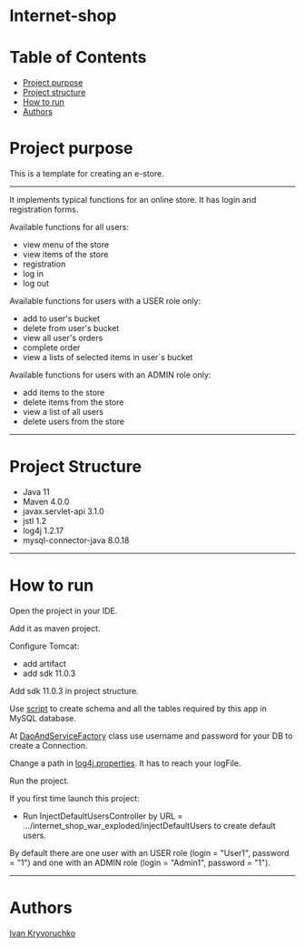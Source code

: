 # Internet-shop
# Table of Contents
* [Project purpose](#purpose)
* [Project structure](#structure)
* [How to run](#how-to-run)
* [Authors](#authors)
# <a name="purpose"></a>Project purpose

This is a template for creating an e-store.
<hr>
It implements typical functions for an online store. 
It has login and registration forms.

Available functions for all users: 
* view menu of the store
* view items of the store
* registration
* log in
* log out
  
Available functions for users with a USER role only: 
* add to user's bucket
* delete from user's bucket
* view all user's orders
* complete order
* view a lists of selected items in user`s bucket

Available functions for users with an ADMIN role only:
* add items to the store
* delete items from the store
* view a list of all users
* delete users from the store

<hr>

# <a name="structure"></a>Project Structure
* Java 11
* Maven 4.0.0
* javax.servlet-api 3.1.0
* jstl 1.2
* log4j 1.2.17
* mysql-connector-java 8.0.18
<hr>

# <a name="how-to-run"></a>How to run
Open the project in your IDE.

Add it as maven project.

Configure Tomcat:
* add artifact
* add sdk 11.0.3

Add sdk 11.0.3 in project struсture.

Use [script](./src/main/resources/init_db.sql) to create schema and all the tables required by this app in MySQL database.

At [DaoAndServiceFactory](./src/main/java/com/company/internetshop/factory/DaoAndServiceFactory.java) class use username and password for your DB to create a Connection.

Change a path in [log4j.properties](./src/main/resources/log4j.properties). It has to reach your logFile.

Run the project.

If you first time launch this project: 
 * Run InjectDefaultUsersController by URL = .../internet_shop_war_exploded/injectDefaultUsers to create default users.

By default there are one user with an USER role (login = "User1", password = "1") 
and one with an ADMIN role (login = "Admin1", password = "1"). 
<hr>

# <a name="authors"></a>Authors
[Ivan Kryvoruchko](https://github.com/IvanKryvoruchko)
